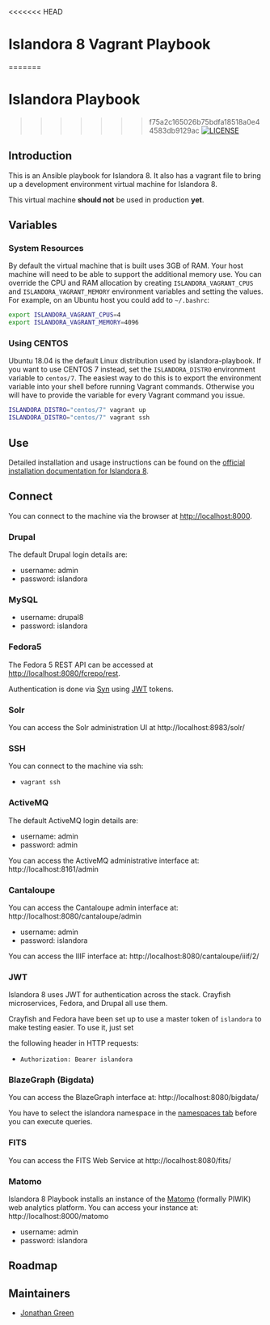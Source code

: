 <<<<<<< HEAD
# Islandora 8 Vagrant Playbook
=======
# Islandora Playbook
>>>>>>> f75a2c165026b75bdfa18518a0e44583db9129ac
[![LICENSE](https://img.shields.io/badge/license-MIT-blue.svg?style=flat-square)](./LICENSE)

## Introduction

This is an Ansible playbook for Islandora 8. It also has a vagrant file to bring up a development
environment virtual machine for Islandora 8.

This virtual machine **should not** be used in production **yet**.

## Variables

### System Resources

By default the virtual machine that is built uses 3GB of RAM. Your host machine will need to be able to support the additional memory use. You can override the CPU and RAM allocation by creating `ISLANDORA_VAGRANT_CPUS` and `ISLANDORA_VAGRANT_MEMORY` environment variables and setting the values. For example, on an Ubuntu host you could add to `~/.bashrc`:

```bash
export ISLANDORA_VAGRANT_CPUS=4
export ISLANDORA_VAGRANT_MEMORY=4096
```

### Using CENTOS

Ubuntu 18.04 is the default Linux distribution used by islandora-playbook. If you want to use CENTOS 7 instead, set the `ISLANDORA_DISTRO` environment variable to `centos/7`. The easiest way to do this is to export the environment variable into your shell before running Vagrant commands. Otherwise you will have to provide the variable for every Vagrant command you issue.

```bash
ISLANDORA_DISTRO="centos/7" vagrant up
ISLANDORA_DISTRO="centos/7" vagrant ssh
```

## Use

Detailed installation and usage instructions can be found on the [official installation documentation for Islandora 8](https://islandora.github.io/documentation/installation/).

## Connect

You can connect to the machine via the browser at [http://localhost:8000](http://localhost:8000).

### Drupal

The default Drupal login details are:
  
  * username: admin
  * password: islandora

### MySQL
  
  * username: drupal8
  * password: islandora

### Fedora5

The Fedora 5 REST API can be accessed at [http://localhost:8080/fcrepo/rest](http://localhost:8080/fcrepo/rest). 

Authentication is done via [Syn](https://github.com/Islandora-CLAW/Syn) using [JWT](https://jwt.io) tokens.

### Solr

You can access the Solr administration UI at http://localhost:8983/solr/

### SSH

You can connect to the machine via ssh:

  * `vagrant ssh`
  
### ActiveMQ

The default ActiveMQ login details are:
  
  * username: admin
  * password: admin

You can access the ActiveMQ administrative interface at: http://localhost:8161/admin

### Cantaloupe

You can access the Cantaloupe admin interface at: http://localhost:8080/cantaloupe/admin

  * username: admin
  * password: islandora
  
You can access the IIIF interface at: http://localhost:8080/cantaloupe/iiif/2/

### JWT

Islandora 8 uses JWT for authentication across the stack. Crayfish microservices, Fedora, and Drupal all use them. 

Crayfish and Fedora have been set up to use a master token of `islandora` to make testing easier.  To use it, just set

the following header in HTTP requests:

  * `Authorization: Bearer islandora`
  
### BlazeGraph (Bigdata)

You can access the BlazeGraph interface at: http://localhost:8080/bigdata/

You have to select the islandora namespace in the [namespaces tab](http://localhost:8080/bigdata/#namespaces) before you can execute queries.

### FITS

You can access the FITS Web Service at http://localhost:8080/fits/  

### Matomo

Islandora 8 Playbook installs an instance of the [Matomo](https://matomo.org/) (formally PIWIK) web analytics platform. You can access your instance at: http://localhost:8000/matomo

  * username: admin
  * password: islandora
 
## Roadmap

## Maintainers

* [Jonathan Green](https://github.com/jonathangreen)

